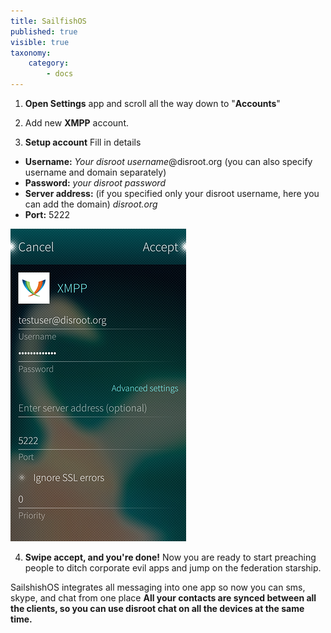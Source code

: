 ```yaml
---
title: SailfishOS
published: true
visible: true
taxonomy:
    category:
        - docs
---
```


1. **Open Settings** app and scroll all the way down to "**Accounts**"

2. Add new **XMPP** account.

3. **Setup account**
Fill in details
 - **Username:** *Your disroot username*@disroot.org (you can also specify username and domain separately)
 - **Password:** *your disroot password*
 - **Server address:** (if you specified only your disroot username, here you can add the domain) *disroot.org*
 - **Port:** 5222

![](en/sailfish_xmpp1.png)

4. **Swipe accept, and you're done!**
Now you are ready to start preaching people to ditch corporate evil apps and jump on the federation starship.

SailshishOS integrates all messaging into one app so now you can sms, skype, and chat from one place
**All your contacts are synced between all the clients, so you can use disroot chat on all the devices at the same time.**
